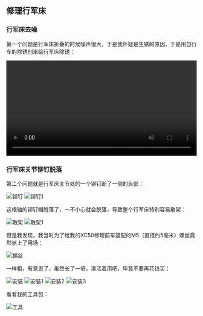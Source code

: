 ## 修理行军床
### 行军床去噪
第一个问题是行军床折叠的时候噪声很大，于是我怀疑是生锈的原因，于是用自行车的除锈剂来给行军床除锈：

<video src="../videos/行军床去噪.gif" controls width="100%"></video>

### 行军床关节铆钉脱落
第二个问题就是行军床关节处的一个铆钉断了一侧的头部：

![铆钉](../images/3-维修家具/04-修理行军床/铆钉.webp)
![铆钉1](../images/3-维修家具/04-修理行军床/铆钉1.webp)

这根轴的铆钉帽脱落了，一不小心就会脱落，导致整个行军床特别容易散架：

![散架](../images/3-维修家具/04-修理行军床/散架.webp)
![散架1](../images/3-维修家具/04-修理行军床/散架1.webp)

但是我发现，我当时为了给我的XC50修理前车篮配的M5（直径约5毫米）螺丝竟然派上了用场：

![螺丝](../images/3-维修家具/04-修理行军床/螺丝.webp)

一样粗，有意思了，虽然长了一倍，凑活着用吧，毕竟不要再花钱买：

![安装](../images/3-维修家具/04-修理行军床/安装.webp)
![安装1](../images/3-维修家具/04-修理行军床/安装1.webp)
![安装2](../images/3-维修家具/04-修理行军床/安装2.webp)
![安装3](../images/3-维修家具/04-修理行军床/安装3.webp)

看看我的工具包：

![工具](../images/3-维修家具/04-修理行军床/工具.webp)